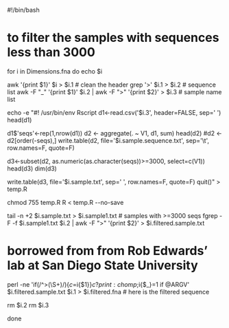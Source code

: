 #!/bin/bash
# to filter the samples with sequences less than 3000

for i in Dimensions.fna
do
echo $i

awk '{print $1}' $i > $i.1 # clean the header
grep '>' $i.1 > $i.2 # sequence list
awk -F "_" '{print $1}' $i.2 | awk -F ">" '{print $2}' > $i.3 # sample name list

echo -e "#! /usr/bin/env Rscript
d1<-read.csv('$i.3', header=FALSE, sep=' ')
head(d1)

d1$'seqs'<-rep(1,nrow(d1))
d2 <- aggregate(. ~ V1, d1, sum)
head(d2)
#d2 <- d2[order(-seqs),]
write.table(d2, file='$i.sample.sequence.txt', sep='\t', row.names=F, quote=F)

d3<-subset(d2, as.numeric(as.character(seqs))>=3000, select=c(V1))
head(d3)
dim(d3)

write.table(d3, file='$i.sample.txt', sep=' ', row.names=F, quote=F)
quit()" > temp.R

chmod 755 temp.R
R < temp.R --no-save

tail -n +2 $i.sample.txt > $i.sample1.txt # samples with >=3000 seqs
fgrep -F -f $i.sample1.txt $i.2 | awk -F ">" '{print $2}' > $i.filtered.sample.txt

# borrowed from from Rob Edwards’ lab at San Diego State University 
perl -ne 'if(/^>(\S+)/){$c=$i{$1}}$c?print:chomp;$i{$_}=1 if @ARGV' $i.filtered.sample.txt $i.1 > $i.filtered.fna # here is the filtered sequence

rm $i.2
rm $i.3

done
